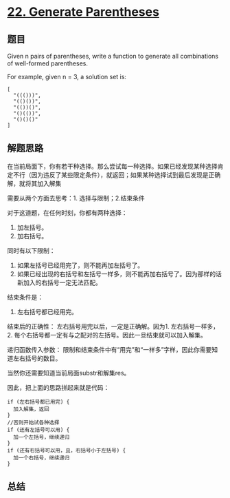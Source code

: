 # [22. Generate Parentheses](https://leetcode.com/problems/generate-parentheses/)

## 题目

Given n pairs of parentheses, write a function to generate all combinations of well-formed parentheses.

For example, given n = 3, a solution set is:

```text
[
  "((()))",
  "(()())",
  "(())()",
  "()(())",
  "()()()"
]
```

## 解题思路

在当前局面下，你有若干种选择。那么尝试每一种选择。如果已经发现某种选择肯定不行（因为违反了某些限定条件），就返回；如果某种选择试到最后发现是正确解，就将其加入解集

需要从两个方面去思考：1. 选择与限制；2.结束条件

对于这道题，在任何时刻，你都有两种选择：

1. 加左括号。
2. 加右括号。

同时有以下限制：

1. 如果左括号已经用完了，则不能再加左括号了。
2. 如果已经出现的右括号和左括号一样多，则不能再加右括号了。因为那样的话新加入的右括号一定无法匹配。

结束条件是：

1. 左右括号都已经用完。

结束后的正确性：
左右括号用完以后，一定是正确解。因为1. 左右括号一样多，2. 每个右括号都一定有与之配对的左括号。因此一旦结束就可以加入解集。

递归函数传入参数：
限制和结束条件中有“用完”和“一样多”字样，因此你需要知道左右括号的数目。

当然你还需要知道当前局面substr和解集res。

因此，把上面的思路拼起来就是代码：

```text
if (左右括号都已用完) {
  加入解集，返回
}
//否则开始试各种选择
if (还有左括号可以用) {
  加一个左括号，继续递归
}
if (还有右括号可以用，且，右括号小于左括号) {
  加一个右括号，继续递归
}
```

## 总结
